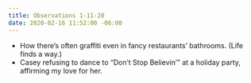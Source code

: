 ```yaml
---
title: Observations 1-11-20
date: 2020-02-16 11:52:00 -06:00
---
```


- How there’s often graffiti even in fancy restaurants’ bathrooms. (Life finds a way.)
- Casey refusing to dance to “Don’t Stop Believin’” at a holiday party, affirming my love for her.
